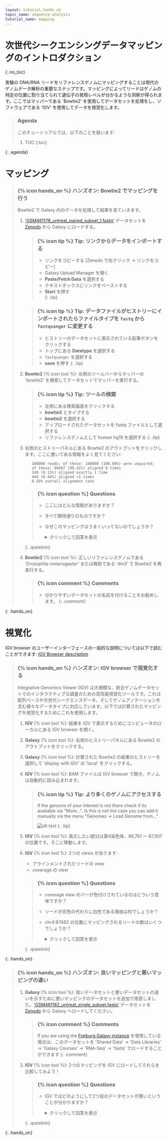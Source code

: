 ```yaml
---
layout: tutorial_hands_on
topic_name: sequence-analysis
tutorial_name: mapping
---
```


# 次世代シークエンシングデータマッピングのイントロダクション
{:.no_toc}

実験の DNA/RNA リードをリファレンスゲノムにマッピングすることは現代のゲノムデータ解析の重要なステップです。マッピングによってリードはゲノムの特定の位置に割り当てられて遺伝子の発現レベルが分かるような洞察が得られます。ここではマッパーである 'Bowtie2' を使用してデータセットを処理をし、ソフトウェアである 'IGV' を使用してデータを視覚化します。


> ### Agenda
>
> このチュートリアルでは、以下のことを扱います:
>
> 1. TOC
> {:toc}
>
{: .agenda}

# マッピング 
> ### {% icon hands_on %} ハンズオン: Bowtie2 でマッピングを行う
>
> Bowtie2 で Galaxy 内のデータを処理して結果を見ていきます。 
>
> 1. ['GSM461178_untreat_paired_subset_1.fastq'](https://zenodo.org/record/61771/files/GSM461178_untreat_paired_subset_1.fastq) データセットを [Zenodo](https://zenodo.org/record/61771) から Galaxy にロードする。
>    
>    > ### {% icon tip %} Tip: リンクからデータをインポートする 
>    >
>    > * リンクをコピーする [Zenodo で右クリック -> リンクをコピー]
>    > * Galaxy Upload Manager を開く
>    > * **Paste/Fetch Data** を選択する
>    > * テキストボックスにリンクをペーストする 
>    > * **Start** を押す   
>    {: .tip}
>
>    > ### {% icon tip %} Tip: データファイルがヒストリーにインポートされたらファイルタイプを `fastq` から `fastqsanger` に変更する 
>    >
>    > * ヒストリーのデータセットに表示されている鉛筆ボタンをクリックする 
>    > * トップにある **Datatype** を選択する 
>    > * `fastqsanger` を選択する
>    > * **save** を押す
>    {: .tip}
>
> 2. **Bowtie2** {% icon tool %}: 左側のツールバーからマッパーの 'bowtie2' を検索してデータセットでマッパーを実行する。
>
>    > ### {% icon tip %} Tip: ツールの検索 
>    >
>    > * 左側にある検索画面をクリックする 
>    > * **bowtie2** とタイプする
>    > * **bowtie2** を選択する
>    > * アップロードされたデータセットを fastq ファイルとして選択する 
>    > * リファレンスゲノムとして human hg19 を選択する
>    {: .tip}
>
> 3. 右側のヒストリーパネルにある Bowtie2 のアウトプットをクリックします。ここに書いてある情報をよく見てください:
>    
>           100000 reads; of these: 100000 (100.00%) were unpaired;
>           of these: 99407 (99.41%) aligned 0 times
>           149 (0.15%) aligned exactly 1 time
>           444 (0.44%) aligned >1 times
>           0.59% overall alignment rate
>
>
>    > ### {% icon question %} Questions
>    >
>    > - ここにはどんな情報がありますか？
>    > - すべて期待通りのものですか？ 
>    > - なぜこのマッピングはうまくいってないのでしょうか？ 
>    >
>    >    <details>
>    >    <summary>クリックして回答を表示</summary>
>    >    <ol type="1">
>    >    <li>ここにある情報は量的なものです。いくつの配列がアラインメントされているか見ることができます。ここには質的な情報については記載されておりません。</li>
>    >    <li>いいえ、全てのリードの 0.59% しかマッピングできませんでした。</li>
>    >    <li>私たちは誤ったリファレンスゲノムに対してマッピングしていたのです！ </li>
>    >    </ol>
>    >    </details>
>    {: .question}
>
>
> 10. **Bowtie2** {% icon tool %}: 正しいリファレンスゲノムである 'Drosophila melanogaster' または略称である 'dm3' で Bowtie2 を再実行する。
>
>       > ### {% icon comment %} Comments
>       > - 分かりやすいデータセットの名前を付けることをお勧めします。
>       {: .comment}
>
{: .hands_on}

# 視覚化 

IGV browser のユーザーインターフェースの一般的な説明については以下で読むことができます: [IGV Browser description]({{site.baseurl}}/topics/introduction/tutorials/igv-introduction/tutorial.html)

> ### {% icon hands_on %} ハンズオン: IGV browser で視覚化する
>
>Integrative Genomics Viewer (IGV) は大規模な、統合ゲノムデータセットでのインタラクティブな調査のための高性能視覚化ツールです。これは配列ベースや次世代シークエンスデータ、そしてゲノムアノテーションを含む様々なデータタイプに対応しています。以下では計算されたマッピングを視覚化するためにこれを使用します。 
>
> 1. **IGV** {% icon tool %}: 結果を IGV で表示するためにコンピュータのローカルにある IGV browser を開く。 
> 2. **Galaxy** {% icon tool %}: 右側のヒストリーパネルにある Bowtie2 のアウトプットをクリックする。  
> 3. **Galaxy** {% icon tool %}: 計算された Bowtie2 の結果のヒストリーを選択して 'display with IGV' の 'local' をクリックする。 
> 4. **IGV** {% icon tool %}: BAM ファイルは IGV browser で開き、ゲノムは自動的に読み込まれます。
>
>       > ### {% icon tip %} Tip: より多くのゲノムにアクセスする 
>       >
>       >If the genome of your interest is not there check if its
>       >available via "More...". Is this is not the case you can add it manually via the menu
>       >"Genomes -> Load Genome from..."
>       >
>       > ![alt text](../../images/igv_select_genome.png "Select genome")
>       {: .tip}
> 5. **IGV** {% icon tool %}: 表示したい部分は第4染色体、86,761 〜 87,907 の位置です。そこに移動します。 
> 6. **IGV** {% icon tool %}: 2つの views があります:
>       - アラインメントされたリードの view
>       - coverage の view
>
>
>       > ### {% icon question %} Questions
>       >
>       > - coverage view のバーが色付けされているのはどういう意味ですか？ 
>       > - リードが灰色の代わりに白色である理由は何でしょうか？ 
>       > - chr4:87482 の位置にマッピングされるリードの数はいくつでしょうか？
>       >
>       >    <details>
>       >    <summary>クリックして回答を表示</summary>
>       >    <ol type="1">
>       >    <li> ヌクレオチドの、クオリティで重み付けされたリードが20％以上リファレンス配列と異なる場合、IGV は各塩基のリードカウントに比例してバーを色付けします。</li>
>       >    <li>それらはマッピングのクオリティがゼロに等しいです。このマッピングクオリティの解釈はマッピングのアライナーに依存し、一般的に使用されるいくつかのアライナーはこのコンベンションを使用して複数のアラインメントでリードをマークします。そのような場合、リードは同様に良い配置で別の位置にもマッピングされます。それはまたリードが一意にはできない可能性もありますが他の位置には必ずしも同じような良いクオリティのヒットを与える訳ではありません。</li>
>       >    <li>7つのリードがあります。6つは正しい 'T' を、1つは 'G' のリードです。</li>
>       >    </ol>
>       >    </details>
>       {: .question}
>
{: .hands_on}

> ### {% icon hands_on %} ハンズオン: 良いマッピングと悪いマッピングの違い 
>
> 1. **Galaxy** {% icon tool %}: 良いデータセットと悪いデータセットの違いを示すために悪いマッピングのデータセットを追加で用意しました。['GSM461182_untreat_single_subset.fastq'](https://zenodo.org/record/61771/files/GSM461178_untreat_paired_subset_1.fastq) データセットを [Zenodo](https://zenodo.org/record/61771) から Galaxy へロードしてください。
>
>    > ### {% icon comment %} Comments
>    > If you are using the [Freiburg Galaxy instance](http://galaxy.uni-freiburg.de) を使用している場合は、このデータセットを 'Shared Data' -> 'Data Libraries' -> 'Galaxy Courses' -> 'RNA-Seq' -> 'fastq' でロードすることができます 
>    {: .comment}
>
> 2. **IGV** {% icon tool %}: 2つのマッピングを IGV にロードしてそれらを比較してみよう！ 
>
>       > ### {% icon question %} Questions
>       >
>       > - IGV ではどのようにして2つ目のデータセットが悪いということが分かりますか？ 
>       >
>       >    <details>
>       >    <summary>クリックして回答を表示</summary>
>       >    <ol type="1">
>       >    <li>白色/透明のリードはマッピングのクオリティが悪いことを示しています。次に、リファレンスゲノムが異なる場合 IGV はヌクレオチドを色で示します。</li>
>       >    </ol>
>       >    </details>
>       {: .question}
>
{: .hands_on}
